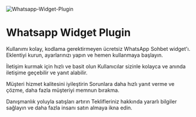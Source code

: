 ![Whatsapp-Widget-Plugin](https://user-images.githubusercontent.com/5244451/234192831-d61670c3-aa40-4cc3-9bf9-5f38e58040c2.png)

# Whatsapp Widget Plugin

Kullanımı kolay, kodlama gerektirmeyen ücretsiz WhatsApp Sohbet widget'ı. Eklentiyi kurun, ayarlarınızı yapın ve hemen kullanmaya başlayın.

İletişim kurmak için hızlı ve basit olun
Kullanıcılar sizinle kolayca ve anında iletişime geçebilir ve yanıt alabilir.

Müşteri hizmet kalitesini iyileştirin
Sorunlara daha hızlı yanıt verme ve çözme, daha fazla müşteriyi memnun bırakma.

Danışmanlık yoluyla satışları artırın
Teklifleriniz hakkında yararlı bilgiler sağlayın ve daha fazla insanı satın almaya ikna edin.

